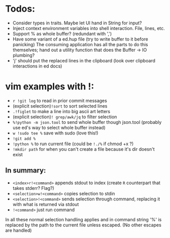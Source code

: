 # Todos:
- Consider types in traits.
  Maybe let UI hand in String for input?
- Inject context environment variables into shell interaction. File, lines, etc.
- Support % as whole buffer? (redundant with ',')
- Have some variant of a ed.hup file
  (try to write buffer to it before panicking)
  The consuming application has all the parts to do this themselves; hand out a
  utility function that does the Buffer -> IO plumbing?
- 'j' should put the replaced lines in the clipboard
  (look over clipboard interactions in ed docs)

# vim examples with !:

- `r !git log` to read in prior commit messages
- (explicit selection)`!sort` to sort selected lines
- `.!figlet` to make a line into big ascii art letters
- (explicit selection)`! grep/awk/jq` to filter selection
- `%!python -m json.tool` to send whole buffer though json.tool
  (probably use ed's way to select whole buffer instead)
- `w !sudo tee %` save with sudo (love this!)
- `!git add %`
- `!python %` to run current file (could be `!./%` if chmod +x ?)
- `!mkdir path` for when you can't create a file because it's dir doesn't exist

## In summary:
- `<index>r!<command>` appends stdout to index
  (create `R` counterpart that takes stderr? Flag?)
- `<selection>w!<command>` copies selection to stdin
- `<selection>!<command>` sends selection through command, replacing it with
  what is returned via stdout
- `!<command>` just run command

In all these normal selection handling applies and in command string '%' is
replaced by the path to the current file unless escaped. (No other escapes are
handled)
